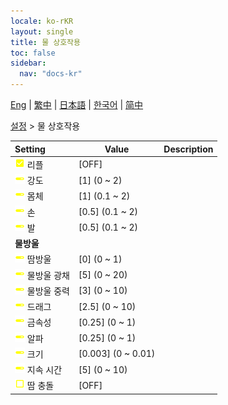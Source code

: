 ```yaml
---
locale: ko-rKR
layout: single
title: 물 상호작용
toc: false
sidebar:
  nav: "docs-kr"
---
```

[Eng](/dancexr/menu/2025.4/actor/water_interaction) | [繁中](/tw/dancexr/menu/2025.4/actor/water_interaction) | [日本語](/jp/dancexr/menu/2025.4/actor/water_interaction) | [한국어](/kr/dancexr/menu/2025.4/actor/water_interaction) | [简中](/zh/dancexr/menu/2025.4/actor/water_interaction)

[설정](../menu#설정) > 물 상호작용



| Setting | Value | Description |
| :--- | --- | :--- |
|<nobr>![check_on icon](/images/icon/ic_check_on.png) 리플</nobr>| [OFF] | 
|<nobr>![slider icon](/images/icon/ic_slider.png) 강도</nobr>| [1] (0 ~ 2) | 
|<nobr>![slider icon](/images/icon/ic_slider.png) 몸체</nobr>| [1] (0.1 ~ 2) | 
|<nobr>![slider icon](/images/icon/ic_slider.png) 손</nobr>| [0.5] (0.1 ~ 2) | 
|<nobr>![slider icon](/images/icon/ic_slider.png) 발</nobr>| [0.5] (0.1 ~ 2) | 
|<nobr> <b>물방울</b></nobr>|| 
|<nobr>![slider icon](/images/icon/ic_slider.png) 땀방울</nobr>| [0] (0 ~ 1) | 
|<nobr>![slider icon](/images/icon/ic_slider.png) 물방울 광채</nobr>| [5] (0 ~ 20) | 
|<nobr>![slider icon](/images/icon/ic_slider.png) 물방울 중력</nobr>| [3] (0 ~ 10) | 
|<nobr>![slider icon](/images/icon/ic_slider.png) 드래그</nobr>| [2.5] (0 ~ 10) | 
|<nobr>![slider icon](/images/icon/ic_slider.png) 금속성</nobr>| [0.25] (0 ~ 1) | 
|<nobr>![slider icon](/images/icon/ic_slider.png) 알파</nobr>| [0.25] (0 ~ 1) | 
|<nobr>![slider icon](/images/icon/ic_slider.png) 크기</nobr>| [0.003] (0 ~ 0.01) | 
|<nobr>![slider icon](/images/icon/ic_slider.png) 지속 시간</nobr>| [5] (0 ~ 10) | 
|<nobr>![check_off icon](/images/icon/ic_check_off.png) 땀 충돌</nobr>| [OFF] | 
